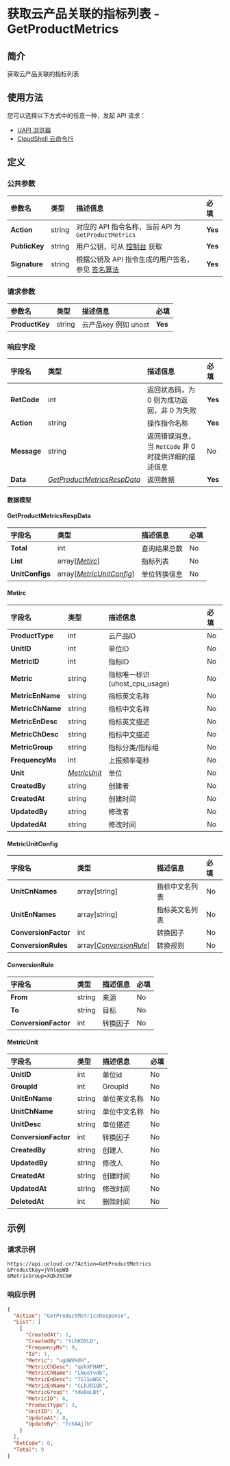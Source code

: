 # 获取云产品关联的指标列表 - GetProductMetrics

## 简介

获取云产品关联的指标列表






## 使用方法

您可以选择以下方式中的任意一种，发起 API 请求：
- [UAPI 浏览器](https://console.ucloud.cn/uapi/detail?id=GetProductMetrics)
- [CloudShell 云命令行](https://shell.ucloud.cn/)


## 定义

### 公共参数

| 参数名 | 类型 | 描述信息 | 必填 |
|:---|:---|:---|:---|
| **Action**     | string  | 对应的 API 指令名称，当前 API 为 `GetProductMetrics`                        | **Yes** |
| **PublicKey**  | string  | 用户公钥，可从 [控制台](https://console.ucloud.cn/uapi/apikey) 获取                                             | **Yes** |
| **Signature**  | string  | 根据公钥及 API 指令生成的用户签名，参见 [签名算法](api/summary/signature.md)  | **Yes** |

### 请求参数

| 参数名 | 类型 | 描述信息 | 必填 |
|:---|:---|:---|:---|
| **ProductKey** | string | 云产品key 例如 uhost |**Yes**|

### 响应字段

| 字段名 | 类型 | 描述信息 | 必填 |
|:---|:---|:---|:---|
| **RetCode** | int | 返回状态码，为 0 则为成功返回，非 0 为失败 |**Yes**|
| **Action** | string | 操作指令名称 |**Yes**|
| **Message** | string | 返回错误消息，当 `RetCode` 非 0 时提供详细的描述信息 |No|
| **Data** | [*GetProductMetricsRespData*](#GetProductMetricsRespData) | 返回数据 |**Yes**|

#### 数据模型


#### GetProductMetricsRespData

| 字段名 | 类型 | 描述信息 | 必填 |
|:---|:---|:---|:---|
| **Total** | int | 查询结果总数 |No|
| **List** | array[[*Metirc*](#Metirc)] | 指标列表 |No|
| **UnitConfigs** | array[[*MetricUnitConfig*](#MetricUnitConfig)] | 单位转换信息 |No|

#### Metirc

| 字段名 | 类型 | 描述信息 | 必填 |
|:---|:---|:---|:---|
| **ProductType** | int | 云产品ID |No|
| **UnitID** | int | 单位ID |No|
| **MetricID** | int | 指标ID |No|
| **Metric** | string | 指标唯一标识 (uhost_cpu_usage) |No|
| **MetricEnName** | string | 指标英文名称 |No|
| **MetricChName** | string | 指标中文名称 |No|
| **MetricEnDesc** | string | 指标英文描述 |No|
| **MetricChDesc** | string | 指标中文描述 |No|
| **MetricGroup** | string | 指标分类/指标组 |No|
| **FrequencyMs** | int | 上报频率毫秒 |No|
| **Unit** | [*MetricUnit*](#MetricUnit) | 单位 |No|
| **CreatedBy** | string | 创建者 |No|
| **CreatedAt** | string | 创建时间 |No|
| **UpdatedBy** | string | 修改者 |No|
| **UpdatedAt** | string | 修改时间 |No|

#### MetricUnitConfig

| 字段名 | 类型 | 描述信息 | 必填 |
|:---|:---|:---|:---|
| **UnitCnNames** | array[string] | 指标中文名列表 |No|
| **UnitEnNames** | array[string] | 指标英文名列表 |No|
| **ConversionFactor** | int | 转换因子 |No|
| **ConversionRules** | array[[*ConversionRule*](#ConversionRule)] | 转换规则 |No|

#### ConversionRule

| 字段名 | 类型 | 描述信息 | 必填 |
|:---|:---|:---|:---|
| **From** | string | 来源 |No|
| **To** | string | 目标 |No|
| **ConversionFactor** | int | 转换因子 |No|

#### MetricUnit

| 字段名 | 类型 | 描述信息 | 必填 |
|:---|:---|:---|:---|
| **UnitID** | int | 单位id |No|
| **GroupId** | int | GroupId |No|
| **UnitEnName** | string | 单位英文名称 |No|
| **UnitChName** | string | 单位中文名称 |No|
| **UnitDesc** | string | 单位描述 |No|
| **ConversionFactor** | int | 转换因子 |No|
| **CreatedBy** | string | 创建人 |No|
| **UpdatedBy** | string | 修改人 |No|
| **CreatedAt** | string | 创建时间 |No|
| **UpdatedAt** | string | 修改时间 |No|
| **DeletedAt** | int | 删除时间 |No|

## 示例

### 请求示例
    
```
https://api.ucloud.cn/?Action=GetProductMetrics
&ProductKey=jVhlepWB
&MetricGroup=XQkJSCbW
```

### 响应示例
    
```json
{
  "Action": "GetProductMetricsResponse",
  "List": [
    {
      "CreatedAt": 1,
      "CreatedBy": "tLhKOVLD",
      "FrequencyMs": 9,
      "Id": 1,
      "Metric": "ugUWVHdH",
      "MetricChDesc": "qVkXFHAM",
      "MetricChName": "LNuoYvdb",
      "MetricEnDesc": "TSlSuWGC",
      "MetricEnName": "CLhJOIQh",
      "MetricGroup": "YdeQeLBt",
      "MetricID": 6,
      "ProductType": 3,
      "UnitID": 2,
      "UpdateAt": 8,
      "UpdateBy": "fchAAjJb"
    }
  ],
  "RetCode": 0,
  "Total": 9
}
```





